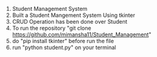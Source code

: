 1. Student Management System 
2. Built a Student Mangement System Using tkinter 
3. CRUD Operation has been done over Student 
4. To run the repository "git clone https://github.com/mimansha11/Student_Management"
5. do "pip install tkinter" before run the file 
6. run "python student.py" on your terminal
